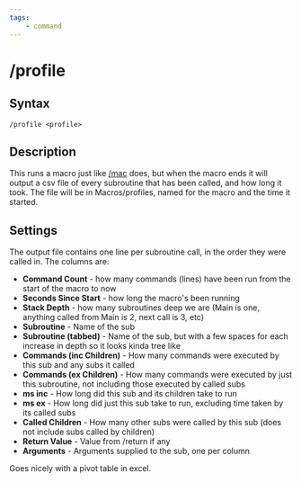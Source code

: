```yaml
---
tags:
    - command
---
```

# /profile

## Syntax
<!--cmd-syntax-start-->
```eqcommand
/profile <profile>
```
<!--cmd-syntax-end-->

## Description
<!--cmd-desc-start-->
This runs a macro just like [/mac](macro.md) does, but when the macro ends it will output a csv file of every subroutine that has been called, and how long it took. The file will be in Macros/profiles, named for the macro and the time it started.
<!--cmd-desc-end-->
## Settings

The output file contains one line per subroutine call, in the order they were called in. The columns are:


* **Command Count** - how many commands (lines) have been run from the start of the macro to now
* **Seconds Since Start** - how long the macro's been running
* **Stack Depth** - how many subroutines deep we are (Main is one, anything called from Main is 2, next call is 3, etc)
* **Subroutine** - Name of the sub
* **Subroutine (tabbed)** - Name of the sub, but with a few spaces for each increase in depth so it looks kinda tree like
* **Commands (inc Children)** - How many commands were executed by this sub and any subs it called
* **Commands (ex Children)** - How many commands were executed by just this subroutine, not including those executed by called subs
* **ms inc** - How long did this sub and its children take to run
* **ms ex** - How long did just this sub take to run, excluding time taken by its called subs
* **Called Children** - How many other subs were called by this sub (does not include subs called by children)
* **Return Value** - Value from /return if any
* **Arguments** - Arguments supplied to the sub, one per column

Goes nicely with a pivot table in excel.
